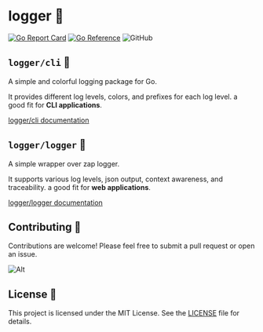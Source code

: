 # logger 📝

[![Go Report Card](https://goreportcard.com/badge/github.com/catalystgo/logger)](https://goreportcard.com/report/github.com/catalystgo/logger)
[![Go Reference](https://pkg.go.dev/badge/github.com/catalystgo/logger.svg)](https://pkg.go.dev/github.com/catalystgo/logger)
![GitHub](https://img.shields.io/github/license/catalystgo/logger)

## `logger/cli` 🎨

A simple and colorful logging package for Go.

It provides different log levels, colors, and prefixes for each log level. a good fit for **CLI applications**.

[logger/cli documentation](./cli/README.md)

## `logger/logger` 📜

A simple wrapper over zap logger.

It supports various log levels, json output, context awareness, and traceability. a good fit for **web applications**.

[logger/logger documentation](./logger/README.md)

## Contributing 🤝

Contributions are welcome! Please feel free to submit a pull request or open an issue.

![Alt](https://repobeats.axiom.co/api/embed/09b69c9af46d1b573cb89b9195486cac442d6350.svg "Repobeats analytics image")

## License 📑

This project is licensed under the MIT License. See the [LICENSE](./LICENSE) file for details.
